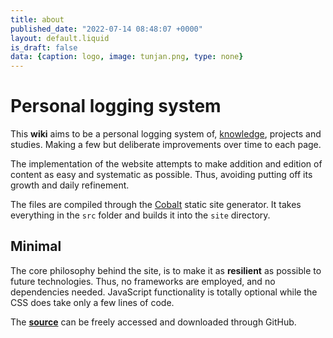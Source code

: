 ```yaml
---
title: about
published_date: "2022-07-14 08:48:07 +0000"
layout: default.liquid
is_draft: false
data: {caption: logo, image: tunjan.png, type: none}
---
```


# Personal logging system

This **wiki** aims to be a personal logging system of, <a href="knowledge.html">knowledge</a>, projects and studies. Making a few but deliberate improvements over time to each page.

The implementation of the website attempts to make addition and edition of content as easy and systematic as possible. Thus, avoiding putting off its growth and daily refinement.

The files are compiled through the <a target="_blank" href="https://cobalt-org.github.io">Cobalt</a> static site generator.
It takes everything in the `src` folder and builds it into the `site` directory.

## Minimal

The core philosophy behind the site, is to make it as **resilient** as possible to future technologies. Thus, no frameworks are employed, and no dependencies needed. JavaScript functionality is totally optional while the CSS does take only a few lines of code.

The <a target="_blank" href="https://github.com/tunjan/tunjan.github.io"><strong>source</strong></a> can be freely accessed and downloaded through GitHub. 

